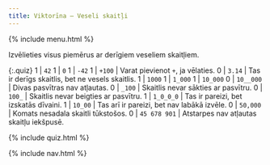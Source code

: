 ```yaml
---
title: Viktorīna — Veseli skaitļi
---
```


{% include menu.html %}

Izvēlieties visus piemērus ar derīgiem veseliem skaitļiem.

{:.quiz}
1 | `42`
1 | `0`
1 | `-42`
1 | `+100` | Varat pievienot `+`, ja vēlaties.
0 | `3.14` | Tas ir derīgs skaitlis, bet ne vesels skaitlis.
1 | `1000`
1 | `1_000`
1 | `10_000`
0 | `10__000` | Divas pasvītras nav atļautas.
0 | `_100` | Skaitlis nevar sākties ar pasvītru.
0 | `100_` | Skaitlis nevar beigties ar pasvītru.
1 | `1_0_0_0` | Tas ir pareizi, bet izskatās dīvaini.
1 | `10_00` | Tas arī ir pareizi, bet nav labākā izvēle.
0 | `50,000` | Komats nesadala skaitli tūkstošos.
0 | `45 678 901` | Atstarpes nav atļautas skaitļu iekšpusē.

{% include quiz.html %}

{% include nav.html %}